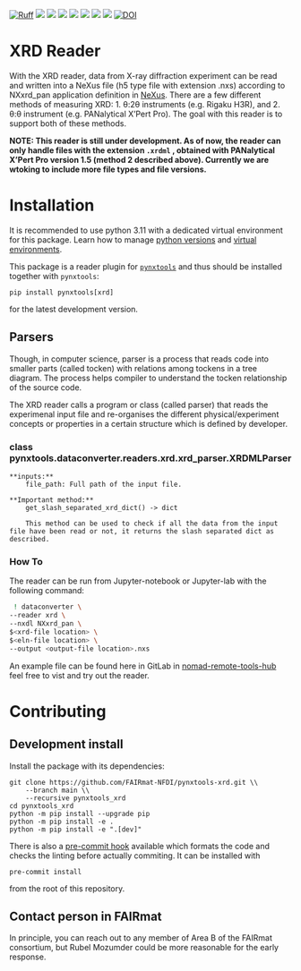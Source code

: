 [![Ruff](https://img.shields.io/endpoint?url=https://raw.githubusercontent.com/astral-sh/ruff/main/assets/badge/v2.json)](https://github.com/astral-sh/ruff)
![](https://github.com/FAIRmat-NFDI/pynxtools-xrd/actions/workflows/pytest.yml/badge.svg)
![](https://github.com/FAIRmat-NFDI/pynxtools-xrd/actions/workflows/pylint.yml/badge.svg)
![](https://github.com/FAIRmat-NFDI/pynxtools-xrd/actions/workflows/publish.yml/badge.svg)
![](https://img.shields.io/pypi/pyversions/pynxtools-xrd)
![](https://img.shields.io/pypi/l/pynxtools-xrd)
![](https://img.shields.io/pypi/v/pynxtools-xrd)
![](https://coveralls.io/repos/github/FAIRmat-NFDI/pynxtools_xrd/badge.svg?branch=master)
[![DOI](https://zenodo.org/badge/759916501.svg)](https://doi.org/10.5281/zenodo.16606402)

# XRD Reader
With the XRD reader, data from X-ray diffraction experiment can be read and written into a NeXus file (h5 type file with extension .nxs) according to NXxrd_pan application definition in [NeXus](https://github.com/FAIRmat-NFDI/nexus_definitions). There are a few different methods of measuring XRD: 1. θ:2θ instruments (e.g. Rigaku H3R), and 2. θ:θ instrument (e.g. PANalytical X’Pert Pro). The goal with this reader is to support both of these methods.

**NOTE: This reader is still under development. As of now, the reader can only handle files with the extension `.xrdml` , obtained with PANalytical X’Pert Pro version 1.5 (method 2 described above). Currently we are wtoking to include more file types and file versions.**

# Installation

It is recommended to use python 3.11 with a dedicated virtual environment for this package.
Learn how to manage [python versions](https://github.com/pyenv/pyenv) and
[virtual environments](https://realpython.com/python-virtual-environments-a-primer/).

This package is a reader plugin for [`pynxtools`](https://github.com/FAIRmat-NFDI/pynxtools) and thus should be installed together with `pynxtools`:


```shell
pip install pynxtools[xrd]
```

for the latest development version.

## Parsers
Though, in computer science, parser is a process that reads code into smaller parts (called tocken) with relations among tockens in a tree diagram. The process helps compiler to understand the tocken relationship of the source code.

The XRD reader calls a program or class (called parser) that reads the experimenal input file and re-organises the different physical/experiment concepts or properties in a certain structure which is defined by developer.

### class pynxtools.dataconverter.readers.xrd.xrd_parser.XRDMLParser

    **inputs:**
        file_path: Full path of the input file.

    **Important method:**
        get_slash_separated_xrd_dict() -> dict

        This method can be used to check if all the data from the input file have been read or not, it returns the slash separated dict as described.

### How To
The reader can be run from Jupyter-notebook or Jupyter-lab with the following command:

```sh
 ! dataconverter \
--reader xrd \
--nxdl NXxrd_pan \
$<xrd-file location> \
$<eln-file location> \
--output <output-file location>.nxs
```

An example file can be found here in GitLab in [nomad-remote-tools-hub](https://gitlab.mpcdf.mpg.de/nomad-lab/nomad-remote-tools-hub/-/tree/develop/docker/xrd) feel free to vist and try out the reader.

# Contributing

## Development install

Install the package with its dependencies:

```shell
git clone https://github.com/FAIRmat-NFDI/pynxtools-xrd.git \\
    --branch main \\
    --recursive pynxtools_xrd
cd pynxtools_xrd
python -m pip install --upgrade pip
python -m pip install -e .
python -m pip install -e ".[dev]"
```

There is also a [pre-commit hook](https://pre-commit.com/#intro) available
which formats the code and checks the linting before actually commiting.
It can be installed with
```shell
pre-commit install
```
from the root of this repository.

## Contact person in FAIRmat
In principle, you can reach out to any member of Area B of the FAIRmat consortium, but Rubel Mozumder could be more reasonable for the early response.
